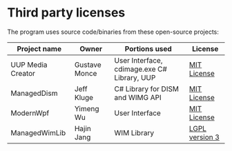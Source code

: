 # Third party licenses
The program uses source code/binaries from these open-source projects:

Project name      | Owner         | Portions used                               | License
------------------|---------------|---------------------------------------------|--------------------------------------------------------------------------------
UUP Media Creator | Gustave Monce | User Interface, cdimage.exe C# Library, UUP | [MIT License](https://github.com/gus33000/UUPMediaCreator/blob/master/LICENSE)
ManagedDism       | Jeff Kluge    | C# Library for DISM and WIMG API            | [MIT License](https://github.com/jeffkl/ManagedDism/blob/main/LICENSE)
ModernWpf         | Yimeng Wu     | User Interface                              | [MIT License](https://github.com/Kinnara/ModernWpf/blob/master/LICENSE)
ManagedWimLib     | Hajin Jang    | WIM Library                                 | [LGPL version 3](https://github.com/ied206/ManagedWimLib/blob/master/LICENSE)
